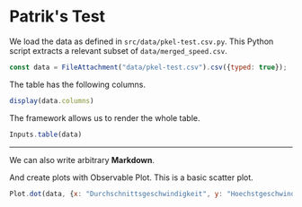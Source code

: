 # Patrik's Test

We load the data as defined in `src/data/pkel-test.csv.py`. This Python
script extracts a relevant subset of `data/merged_speed.csv`.

```js
const data = FileAttachment("data/pkel-test.csv").csv({typed: true});
```

The table has the following columns.

```js
display(data.columns)
```

The framework allows us to render the whole table.

```js
Inputs.table(data)
```

---

We can also write arbitrary **Markdown**.

And create plots with Observable Plot. This is a basic scatter plot.

```js
Plot.dot(data, {x: "Durchschnittsgeschwindigkeit", y: "Hoechstgeschwindigkeit"}).plot()
```
